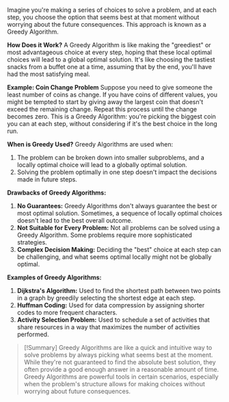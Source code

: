 Imagine you're making a series of choices to solve a problem, and at each step, you choose the option that seems best at that moment without worrying about the future consequences. This approach is known as a Greedy Algorithm.

**How Does it Work?**
A Greedy Algorithm is like making the "greediest" or most advantageous choice at every step, hoping that these local optimal choices will lead to a global optimal solution. It's like choosing the tastiest snacks from a buffet one at a time, assuming that by the end, you'll have had the most satisfying meal.

**Example: Coin Change Problem**
Suppose you need to give someone the least number of coins as change. If you have coins of different values, you might be tempted to start by giving away the largest coin that doesn't exceed the remaining change. Repeat this process until the change becomes zero. This is a Greedy Algorithm: you're picking the biggest coin you can at each step, without considering if it's the best choice in the long run.

**When is Greedy Used?**
Greedy Algorithms are used when:
1. The problem can be broken down into smaller subproblems, and a locally optimal choice will lead to a globally optimal solution.
2. Solving the problem optimally in one step doesn't impact the decisions made in future steps.

**Drawbacks of Greedy Algorithms:**
1. **No Guarantees:** Greedy Algorithms don't always guarantee the best or most optimal solution. Sometimes, a sequence of locally optimal choices doesn't lead to the best overall outcome.
2. **Not Suitable for Every Problem:** Not all problems can be solved using a Greedy Algorithm. Some problems require more sophisticated strategies.
3. **Complex Decision Making:** Deciding the "best" choice at each step can be challenging, and what seems optimal locally might not be globally optimal.

**Examples of Greedy Algorithms:**
1. **Dijkstra's Algorithm:** Used to find the shortest path between two points in a graph by greedily selecting the shortest edge at each step.
2. **Huffman Coding:** Used for data compression by assigning shorter codes to more frequent characters.
3. **Activity Selection Problem:** Used to schedule a set of activities that share resources in a way that maximizes the number of activities performed.

>[!Summary]
>Greedy Algorithms are like a quick and intuitive way to solve problems by always picking what seems best at the moment. While they're not guaranteed to find the absolute best solution, they often provide a good enough answer in a reasonable amount of time. Greedy Algorithms are powerful tools in certain scenarios, especially when the problem's structure allows for making choices without worrying about future consequences.
